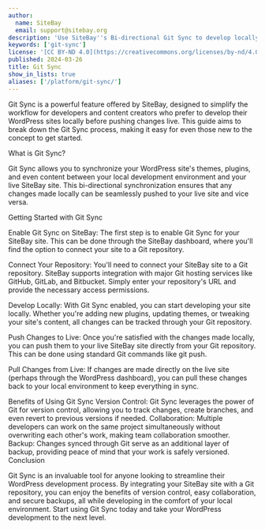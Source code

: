 ```yaml
---
author:
  name: SiteBay
  email: support@sitebay.org
description: 'Use SiteBay''s Bi-directional Git Sync to develop locally.'
keywords: ['git-sync']
license: '[CC BY-ND 4.0](https://creativecommons.org/licenses/by-nd/4.0)'
published: 2024-03-26
title: Git Sync
show_in_lists: true
aliases: ['/platform/git-sync/']
---
```


Git Sync is a powerful feature offered by SiteBay, designed to simplify the workflow for developers and content creators who prefer to develop their WordPress sites locally before pushing changes live. This guide aims to break down the Git Sync process, making it easy for even those new to the concept to get started.

What is Git Sync?

Git Sync allows you to synchronize your WordPress site's themes, plugins, and even content between your local development environment and your live SiteBay site. This bi-directional synchronization ensures that any changes made locally can be seamlessly pushed to your live site and vice versa.

Getting Started with Git Sync

Enable Git Sync on SiteBay: The first step is to enable Git Sync for your SiteBay site. This can be done through the SiteBay dashboard, where you'll find the option to connect your site to a Git repository.

Connect Your Repository: You'll need to connect your SiteBay site to a Git repository. SiteBay supports integration with major Git hosting services like GitHub, GitLab, and Bitbucket. Simply enter your repository's URL and provide the necessary access permissions.

Develop Locally: With Git Sync enabled, you can start developing your site locally. Whether you're adding new plugins, updating themes, or tweaking your site's content, all changes can be tracked through your Git repository.

Push Changes to Live: Once you're satisfied with the changes made locally, you can push them to your live SiteBay site directly from your Git repository. This can be done using standard Git commands like git push.

Pull Changes from Live: If changes are made directly on the live site (perhaps through the WordPress dashboard), you can pull these changes back to your local environment to keep everything in sync.

Benefits of Using Git Sync
Version Control: Git Sync leverages the power of Git for version control, allowing you to track changes, create branches, and even revert to previous versions if needed.
Collaboration: Multiple developers can work on the same project simultaneously without overwriting each other's work, making team collaboration smoother.
Backup: Changes synced through Git serve as an additional layer of backup, providing peace of mind that your work is safely versioned.
Conclusion

Git Sync is an invaluable tool for anyone looking to streamline their WordPress development process. By integrating your SiteBay site with a Git repository, you can enjoy the benefits of version control, easy collaboration, and secure backups, all while developing in the comfort of your local environment. Start using Git Sync today and take your WordPress development to the next level.